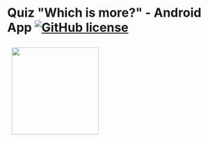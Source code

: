 # Quiz "Which is more?" - Android App <a href="https://github.com/Alisherka7/android_quiz_app/blob/master/LICENSE"><img alt="GitHub license" src="https://img.shields.io/github/license/Alisherka7/android_quiz_app?style=plastic"></a>

<img src="https://user-images.githubusercontent.com/38793933/122106210-7d0ea180-cdce-11eb-9169-f0f2314aca24.png" align="left" width="200" hspace="10" vspace="10">

